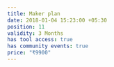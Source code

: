 ```yaml
---
title: Maker plan
date: 2018-01-04 15:23:00 +05:30
position: 11
validity: 3 Months
has tool access: true
has community events: true
price: "₹9900"
---
```


